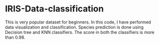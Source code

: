 # IRIS-Data-classification

This is very popular dataset for beginners.
In this code, I have performed data visualization and classification.
Species prediction is done using Decision tree and KNN classifiers.
The score in both the classifiers is more than 0.98.
